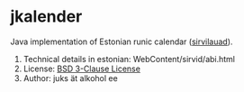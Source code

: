 jkalender
=========

Java implementation of Estonian runic calendar ([sirvilauad](http://maavald.ee/maausk.html?rubriik=21&id=67&op=lugu)).

1. Technical details in estonian: WebContent/sirvid/abi.html
1. License: [BSD 3-Clause License](http://www.opensource.org/licenses/BSD-3-Clause)
1. Author: juks ät alkohol ee

